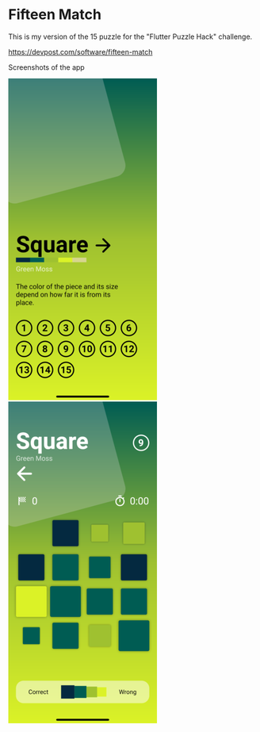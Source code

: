 # Fifteen Match

This is my version of the 15 puzzle for the "Flutter Puzzle Hack" challenge.

https://devpost.com/software/fifteen-match

Screenshots of the app

![Dark Theme](images/square_collection.png) ![Dark Theme](images/square_level.png)
